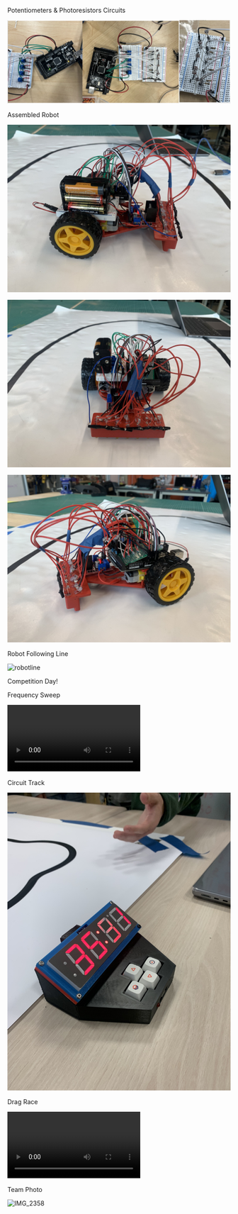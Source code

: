 Potentiometers & Photoresistors Circuits

![Potentiometers & Photoresistors](pp.jpeg)

Assembled Robot

![assembled1](assembled-1.jpg)

![assembled2](assembled-2.jpg)

![assembled3](assembled-3.jpg)

Robot Following Line

![robotline](rl.gif)

Competition Day!

Frequency Sweep

![frequencysweep](frequencysweep.mov)

Circuit Track

![looptimer](looptime.jpg)

Drag Race

![dragrace](dragrace2.mov)

Team Photo

![IMG_2358](IMG_2358.jpeg)
